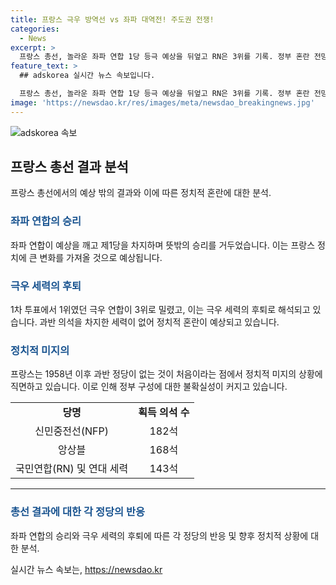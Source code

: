 ```yaml
---
title: 프랑스 극우 방역선 vs 좌파 대역전! 주도권 전쟁!
categories:
  - News
excerpt: >
  프랑스 총선, 놀라운 좌파 연합 1당 등극 예상을 뒤엎고 RN은 3위를 기록. 정부 혼란 전망. 좌파 신민중전선(NFP)이 1당으로 182석 획득, 앙상블은 168석. 극우 정당 국민연합(RN)은 143석에 그침. 과반 정당 부재로 정치적 혼란 예상. 연설에서 RN은 불명예스러운 동맹을 비판. 정치 전문매체 폴리티코는 국가 재정을 둘러싼 갈등이 안정을 방해할 것으로 분석.
feature_text: >
  ## adskorea 실시간 뉴스 속보입니다.

  프랑스 총선, 놀라운 좌파 연합 1당 등극 예상을 뒤엎고 RN은 3위를 기록. 정부 혼란 전망. 좌파 신민중전선(NFP)이 1당으로 182석 획득, 앙상블은 168석. 극우 정당 국민연합(RN)은 143석에 그침. 과반 정당 부재로 정치적 혼란 예상. 연설에서 RN은 불명예스러운 동맹을 비판. 정치 전문매체 폴리티코는 국가 재정을 둘러싼 갈등이 안정을 방해할 것으로 분석.
image: 'https://newsdao.kr/res/images/meta/newsdao_breakingnews.jpg'
---
```


<p><img src="https://newsdao.kr/res/images/meta/newsdao_breakingnews.jpg" alt="adskorea 속보" /></p>

<h2 data-ke-size="size26">프랑스 총선 결과 분석</h2>

<p data-ke-size="size16">프랑스 총선에서의 예상 밖의 결과와 이에 따른 정치적 혼란에 대한 분석.</p>

<h3><b><span style="color: #1a5490;">좌파 연합의 승리</span></b></h3>

<p data-ke-size="size16">좌파 연합이 예상을 깨고 제1당을 차지하며 뜻밖의 승리를 거두었습니다. 이는 프랑스 정치에 큰 변화를 가져올 것으로 예상됩니다.</p>

<h3><b><span style="color: #1a5490;">극우 세력의 후퇴</span></b></h3>

<p data-ke-size="size16">1차 투표에서 1위였던 극우 연합이 3위로 밀렸고, 이는 극우 세력의 후퇴로 해석되고 있습니다. 과반 의석을 차지한 세력이 없어 정치적 혼란이 예상되고 있습니다.</p>

<h3><b><span style="color: #1a5490;">정치적 미지의</span></b></h3>

<p data-ke-size="size16">프랑스는 1958년 이후 과반 정당이 없는 것이 처음이라는 점에서 정치적 미지의 상황에 직면하고 있습니다. 이로 인해 정부 구성에 대한 불확실성이 커지고 있습니다.</p>

<table>
  <tr>
    <td style="text-align: center; height: 17px;"><b>당명</b></td>
    <td style="text-align: center; height: 17px;"><b>획득 의석 수</b></td>
  </tr>
  <tr>
    <td style="text-align: center; height: 17px;">신민중전선(NFP)</td>
    <td style="text-align: center; height: 17px;">182석</td>
  </tr>
  <tr>
    <td style="text-align: center; height: 17px;">앙상블</td>
    <td style="text-align: center; height: 17px;">168석</td>
  </tr>
  <tr>
    <td style="text-align: center; height: 17px;">국민연합(RN) 및 연대 세력</td>
    <td style="text-align: center; height: 17px;">143석</td>
  </tr>
</table>

<hr data-ke-size="size16">

<h3><b><span style="color: #1a5490;">총선 결과에 대한 각 정당의 반응</span></b></h3>

<p data-ke-size="size16">좌파 연합의 승리와 극우 세력의 후퇴에 따른 각 정당의 반응 및 향후 정치적 상황에 대한 분석.</p>
실시간 뉴스 속보는, <a href="https://newsdao.kr" rel="dofollow">https://newsdao.kr</a>


